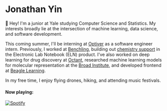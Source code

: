 # Jonathan Yin

:wave: Hey! I'm a junior at Yale studying Computer Science and Statistics. My interests broadly lie at the intersection of machine learning, data science, and software development.

This coming summer, I'll be interning at [Optiver](https://optiver.com/) as a software engineer intern.
Previously, I worked at [Benchling](https://www.benchling.com/), building out [chemistry support](https://help.benchling.com/hc/en-us/articles/9789080967309-Release-Notes-Volume-10-2022\#h_0721284568) in the Electronic Lab Notebook (ELN) product. I've also worked on deep learning for drug discovery at [Octant](https://www.octant.bio/), researched machine learning models for molecular representation at the [Broad Institute](https://www.broadinstitute.org/), and developed frontend at [Beagle Learning](https://en.beaglelearning.com/).

In my free time, I enjoy flying drones, hiking, and attending music festivals.

<h4 align="left">Now playing:</h4>

[![Spotify](https://github-readme-spotify-integration.vercel.app/api/spotify)](https://open.spotify.com/user/31zxxcqxoxpt32xqkeagawfbttte?si=a2dbfea93b6b4113)
